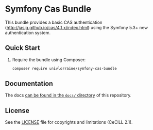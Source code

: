 # Symfony Cas Bundle

This bundle provides a basic CAS authentication (http://jasig.github.io/cas/4.1.x/index.html) using the Symfony 5.3+ new authentication system. 

## Quick Start

1. Require the bundle using Composer:

    ```sh
    composer require univlorraine/symfony-cas-bundle
    ```

## Documentation

The docs [can be found in the `docs/` directory](docs/index.md) of this repository.

## License
See the [LICENSE](LICENSE) file for copyrights and limitations (CeCILL 2.1).
